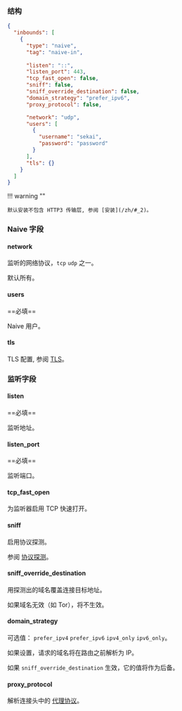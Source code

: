 ### 结构

```json
{
  "inbounds": [
    {
      "type": "naive",
      "tag": "naive-in",
      
      "listen": "::",
      "listen_port": 443,
      "tcp_fast_open": false,
      "sniff": false,
      "sniff_override_destination": false,
      "domain_strategy": "prefer_ipv6",
      "proxy_protocol": false,

      "network": "udp",
      "users": [
        {
          "username": "sekai",
          "password": "password"
        }
      ],
      "tls": {}
    }
  ]
}
```

!!! warning ""

    默认安装不包含 HTTP3 传输层, 参阅 [安装](/zh/#_2)。

### Naive 字段

#### network

监听的网络协议，`tcp` `udp` 之一。

默认所有。

#### users

==必填==

Naive 用户。

#### tls

TLS 配置, 参阅 [TLS](/zh/configuration/shared/tls/#inbound)。

### 监听字段

#### listen

==必填==

监听地址。

#### listen_port

==必填==

监听端口。

#### tcp_fast_open

为监听器启用 TCP 快速打开。

#### sniff

启用协议探测。

参阅 [协议探测](/zh/configuration/route/sniff/)。

#### sniff_override_destination

用探测出的域名覆盖连接目标地址。

如果域名无效（如 Tor），将不生效。

#### domain_strategy

可选值： `prefer_ipv4` `prefer_ipv6` `ipv4_only` `ipv6_only`。

如果设置，请求的域名将在路由之前解析为 IP。

如果 `sniff_override_destination` 生效，它的值将作为后备。

#### proxy_protocol

解析连接头中的 [代理协议](https://www.haproxy.org/download/1.8/doc/proxy-protocol.txt)。
